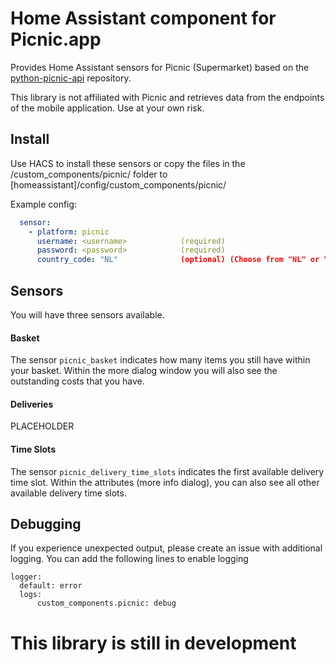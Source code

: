 # Home Assistant component for Picnic.app

Provides Home Assistant sensors for Picnic (Supermarket) based on the [python-picnic-api](https://github.com/MikeBrink/python-picnic-api) repository.

This library is not affiliated with Picnic and retrieves data from the endpoints of the mobile application. Use at your own risk.

## Install
Use HACS to install these sensors or copy the files in the /custom_components/picnic/ folder to [homeassistant]/config/custom_components/picnic/

Example config:

```yaml
  sensor:
    - platform: picnic
      username: <username>            (required)
      password: <password>            (required)
      country_code: "NL"              (optional) (Choose from "NL" or "DE")
```

## Sensors
You will have three sensors available. 

#### Basket
The sensor `picnic_basket` indicates how many items you still have within your basket. Within the more dialog window you will also see the outstanding costs that you have.

#### Deliveries
PLACEHOLDER

#### Time Slots
The sensor `picnic_delivery_time_slots` indicates the first available delivery time slot. Within the attributes (more info dialog), you can also see all other available delivery time slots.

## Debugging
If you experience unexpected output, please create an issue with additional logging. You can add the following lines to enable logging

```
logger:
  default: error
  logs:
      custom_components.picnic: debug
```

# This library is still in development
